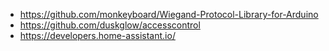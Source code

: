 - https://github.com/monkeyboard/Wiegand-Protocol-Library-for-Arduino
- https://github.com/duskglow/accesscontrol
- https://developers.home-assistant.io/
